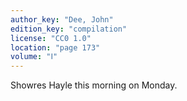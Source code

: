 ```yaml
---
author_key: "Dee, John"
edition_key: "compilation"
license: "CC0 1.0"
location: "page 173"
volume: "Ⅰ"
---
```

Showres Hayle this morning on Monday.
